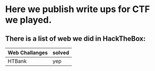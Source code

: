 # Here we publish write ups for CTF we played.
## There is a list of web we did in HackTheBox:
| Web Challanges | solved |
| ----------- | ----------- |
| HTBank | yep|
